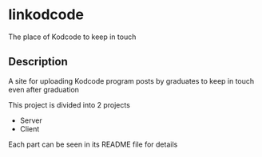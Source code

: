 # linkodcode

The place of Kodcode to keep in touch

## Description

A site for uploading Kodcode program posts by graduates to keep in touch even after graduation

This project is divided into 2 projects
* Server
* Client


Each part can be seen in its README file for details
